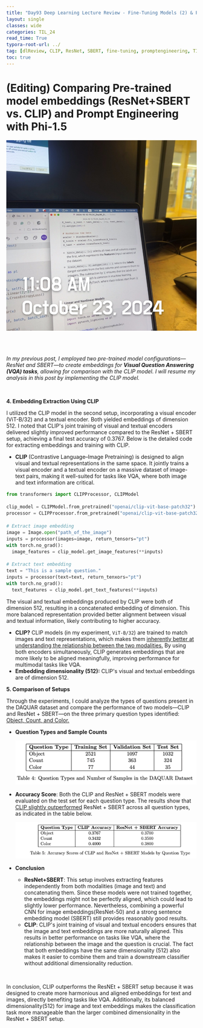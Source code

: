 ```yaml
---
title: "Day93 Deep Learning Lecture Review - Fine-Tuning Models (2) & Prompt Engineering"
layout: single
classes: wide
categories: TIL_24
read_time: True
typora-root-url: ../
tag: [dlReview, CLIP, ResNet, SBERT, fine-tuning, promptengineering, TIL_24]
toc: true 
---
```


# (Editing) Comparing Pre-trained model embeddings (ResNet+SBERT vs. CLIP) and Prompt Engineering with Phi-1.5

![65DF05AD-D9C7-42F4-9268-0FAAEACDEE43_1_105_c](/images/2024-10-23-TIL24_Day93_DL/65DF05AD-D9C7-42F4-9268-0FAAEACDEE43_1_105_c.jpeg)

<br><br>

<I>In my previous post, I employed two pre-trained model configurations—ResNet and SBERT—to create embeddings for **Visual Question Answering (VQA) tasks**, allowing for comparison with the CLIP model. I will resume my analysis in this post by implementing the CLIP model.</I>

<br>

**4. Embedding Extraction Using CLIP**

I utilized the CLIP model in the second setup, incorporating a visual encoder (ViT-B/32) and a textual encoder. Both yielded embeddings of dimension 512. I noted that CLIP's joint training of visual and textual encoders delivered slightly improved performance compared to the ResNet + SBERT setup, achieving a final test accuracy of 0.3767. Below is the detailed code for extracting embeddings and training with CLIP.<br>

- **CLIP** (Contrastive Language–Image Pretraining) is designed to align visual and textual representations in the same space. It jointly trains a visual encoder and a textual encoder on a massive dataset of image-text pairs, making it well-suited for tasks like VQA, where both image and text information are critical.





```python
from transformers import CLIPProcessor, CLIPModel

clip_model = CLIPModel.from_pretrained("openai/clip-vit-base-patch32")
processor = CLIPProcessor.from_pretrained("openai/clip-vit-base-patch32")

# Extract image embedding
image = Image.open("path_of_the_image")
inputs = processor(images=image, return_tensors="pt")
with torch.no_grad():
  image_features = clip_model.get_image_features(**inputs)
  
# Extract text embedding
text = "This is a sample question."
inputs = processor(text=text, return_tenxors="pt")
with torch.no_grad():
  text_features = clip_model.get_text_features(**inputs)
```

The visual and textual embeddings produced by CLIP were both of dimension 512, resulting in a concatenated embedding of dimension. This more balanced representation provided better alignment between visual and textual information, likely contributing to higher accuracy.

- **CLIP?** CLIP models (in my experiment, `ViT-B/32`) are trained to match images and text representations, which makes them <u>inherently better at understanding the relationship between the two modalities.</u> By using both encoders simultaneously, CLIP generates embeddings that are more likely to be aligned meaningfully, improving performance for multimodal tasks like VQA.
- **Embedding dimensionality (512):** CLIP's visual and textual embeddings are of dimension 512. 



**5. Comparison of Setups**

Through the experiments, I could analyze the types of questions present in the DAQUAR dataset and compare the performance of two models—CLIP and ResNet + SBERT—on the three primary question types identified: <u>Object, Count, and Color.</u>

- **Question Types and Sample Counts**

  ![image-20241027180420509](/images/2024-10-23-TIL24_Day93_DL/image-20241027180420509.png)

- **Accuracy Score**: Both the CLIP and ResNet + SBERT models were evaluated on the test set for each question type. The results show that <u>CLIP slightly outperformed</u> ResNet + SBERT across all question types, as indicated in the table below.

  ![image-20241027180531084](/images/2024-10-23-TIL24_Day93_DL/image-20241027180531084.png)

- **Conclusion**
  - **ResNet+SBERT**: This setup involves extracting features independently from both modalities (image and text) and concatenating them. Since these models were not trained together, the embeddings might not be perfectly aligned, which could lead to slightly lower performance. Nevertheless, combining a powerful CNN for image embeddings(ResNet-50) and a strong sentence embedding model (SBERT) still provides reasonably good results.
  - **CLIP**: CLIP's joint training of visual and textual encoders ensures that the image and text embeddings are more naturally aligned. This results in better performance on tasks like VQA, where the relationship between the image and the question is crucial. The fact that both embeddings have the same dimensionality (512) also makes it easier to combine them and train a downstream classifier without additional dimensionality reduction. 


<br>

In conclusion, CLIP outperforms the ResNEt + SBERT setup because it was designed to create more harmonious and aligned embeddings for text and images, directly benefiting tasks like VQA. Additionally, its balanced dimensionality(512) for image and text embeddings makes the classification task more manageable than the larger combined dimensionality in the ResNet + SBERT setup. 

<br><br>

